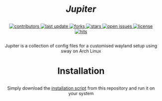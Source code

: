 <div align="center">

# *Jupiter*

##

<!-- Badges -->
<p>
  <a href="https://github.com/christop23/jupiter/graphs/contributors">
    <img src="https://img.shields.io/github/contributors/christop23/jupiter" alt="contributors" />
  </a>
  <a href="https://github.com/christop23/jupiter/commits/master">
    <img src="https://img.shields.io/github/last-commit/christop23/jupiter" alt="last update" />
  </a>
  <a href="https://github.com/christop23/jupiter/network/members">
    <img src="https://img.shields.io/github/forks/christop23/jupiter" alt="forks" />
  </a>
  <a href="https://github.com/christop23/jupiter/stargazers">
    <img src="https://img.shields.io/github/stars/christop23/jupiter" alt="stars" />
  </a>
  <a href="https://github.com/christop23/jupiter/issues/">
    <img src="https://img.shields.io/github/issues/christop23/jupiter" alt="open issues" />
  </a>
  <a href="https://github.com/christop23/jupiter/blob/master/LICENSE.md">
    <img src="https://img.shields.io/github/license/christop23/jupiter.svg" alt="license" />
  </a>
  <a href="">
    <img src="https://hits.seeyoufarm.com/api/count/incr/badge.svg?url=https%3A%2F%2Fgithub.com%2Fchristop23%2Fjupiter&count_bg=%23FF0000&title_bg=%23555555&icon=tinder.svg&icon_color=%23FF0000&title=Hits&edge_flat=false" alt="hits" />
  </a>
</p>

##
Jupiter is a collection of config files for a customised wayland setup using sway on Arch Linux

# Installation

##

Simply download the <a href="https://github.com/christop23/jupiter/blob/main/jupiter_installer.sh">installation script</a> from this repository and run it on your system
</div>
